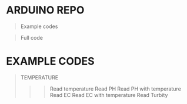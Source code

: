 # ARDUINO REPO

> Example codes

> Full code 

# EXAMPLE CODES
> TEMPERATURE
>>> Read temperature
> Read PH
> Read PH with temperature
> Read EC
> Read EC with temperature
> Read Turbity
